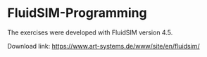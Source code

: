 # FluidSIM-Programming

The exercises were developed with FluidSIM version 4.5.

Download link: https://www.art-systems.de/www/site/en/fluidsim/
